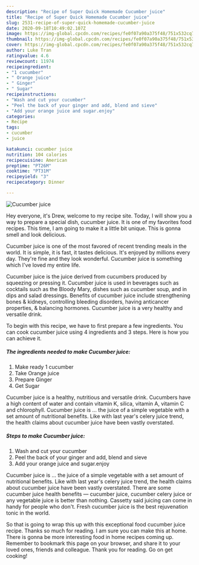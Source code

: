 ```yaml
---
description: "Recipe of Super Quick Homemade Cucumber juice"
title: "Recipe of Super Quick Homemade Cucumber juice"
slug: 2531-recipe-of-super-quick-homemade-cucumber-juice
date: 2020-09-18T10:49:02.107Z
image: https://img-global.cpcdn.com/recipes/fe0f07a90a375f48/751x532cq70/cucumber-juice-recipe-main-photo.jpg
thumbnail: https://img-global.cpcdn.com/recipes/fe0f07a90a375f48/751x532cq70/cucumber-juice-recipe-main-photo.jpg
cover: https://img-global.cpcdn.com/recipes/fe0f07a90a375f48/751x532cq70/cucumber-juice-recipe-main-photo.jpg
author: Luke Tran
ratingvalue: 4.6
reviewcount: 11974
recipeingredient:
- "1 cucumber"
- " Orange juice"
- " Ginger"
- " Sugar"
recipeinstructions:
- "Wash and cut your cucumber"
- "Peel the back of your ginger and add, blend and sieve"
- "Add your orange juice and sugar.enjoy"
categories:
- Recipe
tags:
- cucumber
- juice

katakunci: cucumber juice 
nutrition: 104 calories
recipecuisine: American
preptime: "PT26M"
cooktime: "PT31M"
recipeyield: "3"
recipecategory: Dinner

---
```



![Cucumber juice](https://img-global.cpcdn.com/recipes/fe0f07a90a375f48/751x532cq70/cucumber-juice-recipe-main-photo.jpg)

Hey everyone, it's Drew, welcome to my recipe site. Today, I will show you a way to prepare a special dish, cucumber juice. It is one of my favorites food recipes. This time, I am going to make it a little bit unique. This is gonna smell and look delicious.

Cucumber juice is one of the most favored of recent trending meals in the world. It is simple, it is fast, it tastes delicious. It's enjoyed by millions every day. They're fine and they look wonderful. Cucumber juice is something which I've loved my entire life.

Cucumber juice is the juice derived from cucumbers produced by squeezing or pressing it. Cucumber juice is used in beverages such as cocktails such as the Bloody Mary, dishes such as cucumber soup, and in dips and salad dressings. Benefits of cucumber juice include strengthening bones &amp; kidneys, controlling bleeding disorders, having anticancer properties, &amp; balancing hormones. Cucumber juice is a very healthy and versatile drink.


To begin with this recipe, we have to first prepare a few ingredients. You can cook cucumber juice using 4 ingredients and 3 steps. Here is how you can achieve it.

<!--inarticleads1-->

##### The ingredients needed to make Cucumber juice:

1. Make ready 1 cucumber
1. Take  Orange juice
1. Prepare  Ginger
1. Get  Sugar


Cucumber juice is a healthy, nutritious and versatile drink. Cucumbers have a high content of water and contain vitamin K, silica, vitamin A, vitamin C and chlorophyll. Cucumber juice is … the juice of a simple vegetable with a set amount of nutritional benefits. Like with last year&#39;s celery juice trend, the health claims about cucumber juice have been vastly overstated. 

<!--inarticleads2-->

##### Steps to make Cucumber juice:

1. Wash and cut your cucumber
1. Peel the back of your ginger and add, blend and sieve
1. Add your orange juice and sugar.enjoy


Cucumber juice is … the juice of a simple vegetable with a set amount of nutritional benefits. Like with last year&#39;s celery juice trend, the health claims about cucumber juice have been vastly overstated. There are some cucumber juice health benefits — cucumber juice, cucumber celery juice or any vegetable juice is better than nothing. Cassetty said juicing can come in handy for people who don&#39;t. Fresh cucumber juice is the best rejuvenation tonic in the world. 

So that is going to wrap this up with this exceptional food cucumber juice recipe. Thanks so much for reading. I am sure you can make this at home. There is gonna be more interesting food in home recipes coming up. Remember to bookmark this page on your browser, and share it to your loved ones, friends and colleague. Thank you for reading. Go on get cooking!
